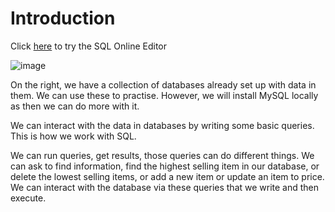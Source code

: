 # Introduction

Click [here](https://www.w3schools.com/sql/trysql.asp?filename=trysql_op_or "w3schools try SQL") to try the SQL Online Editor


![image](https://user-images.githubusercontent.com/107522496/204823517-db5750dc-5407-4a59-8d9a-c1d8874e2cb3.png)

On the right, we have a collection of databases already set up with data in them. We can use these to practise. However, we will install MySQL locally as then we can do more with it. 

We can interact with the data in databases by writing some basic queries. This is how we work with SQL.

We can run queries, get results, those queries can do different things. We can ask to find information, find the highest selling item in our database, or delete the lowest selling items, or add a new item or update an item to price. We can interact with the database via these queries that we write and then execute.








